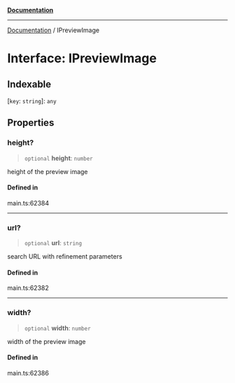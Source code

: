 [**Documentation**](../README.md)

***

[Documentation](../README.md) / IPreviewImage

# Interface: IPreviewImage

## Indexable

 \[`key`: `string`\]: `any`

## Properties

### height?

> `optional` **height**: `number`

height of the preview image

#### Defined in

main.ts:62384

***

### url?

> `optional` **url**: `string`

search URL with refinement parameters

#### Defined in

main.ts:62382

***

### width?

> `optional` **width**: `number`

width of the preview image

#### Defined in

main.ts:62386
